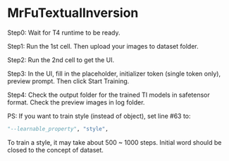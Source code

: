 # MrFuTextualInversion

Step0: Wait for T4 runtime to be ready.

Step1: Run the 1st cell. Then upload your images to dataset folder.

Step2: Run the 2nd cell to get the UI.

Step3: In the UI, fill in the placeholder, initializer token (single token only), preview prompt. Then click Start Training.

Step4: Check the output folder for the trained TI models in safetensor format. 
Check the preview images in log folder.

PS: If you want to train style (instead of object), set line #63 to:
```python
"--learnable_property", "style",
```
To train a style, it may take about 500 ~ 1000 steps. Initial word should be closed to the concept of dataset.


